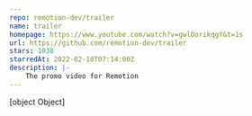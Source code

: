 ```yaml
---
repo: remotion-dev/trailer
name: trailer
homepage: https://www.youtube.com/watch?v=gwlDorikqgY&t=1s
url: https://github.com/remotion-dev/trailer
stars: 1038
starredAt: 2022-02-18T07:14:00Z
description: |-
    The promo video for Remotion
---
```


[object Object]
